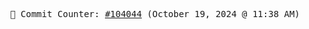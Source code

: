 <p align="center">
    <samp>
        📮 Commit Counter: <a href="https://github.com/Javascript-void0/Javascript-void0/commits/main">#104044</a> (October 19, 2024 @ 11:38 AM)
    </samp>
</p>